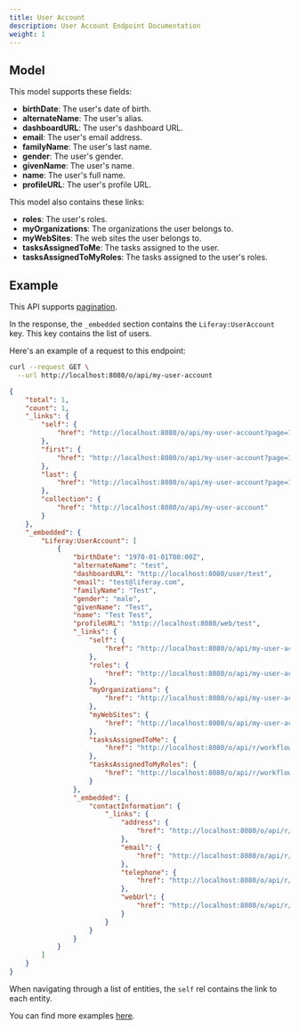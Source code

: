```yaml
---
title: User Account
description: User Account Endpoint Documentation
weight: 1
---
```


## Model

This model supports these fields: 

* **birthDate**: The user's date of birth.
* **alternateName**: The user's alias.
* **dashboardURL**: The user's dashboard URL.
* **email**: The user's email address.
* **familyName**: The user's last name.
* **gender**: The user's gender.
* **givenName**: The user's name.
* **name**: The user's full name.
* **profileURL**: The user's profile URL.

This model also contains these links:

* **roles**: The user's roles.
* **myOrganizations**: The organizations the user belongs to.
* **myWebSites**: The web sites the user belongs to.
* **tasksAssignedToMe**: The tasks assigned to the user.
* **tasksAssignedToMyRoles**: The tasks assigned to the user's roles.

## Example

This API supports [pagination](/docs/general/pagination.html).

In the response, the `_embedded` section contains the `Liferay:UserAccount` key. This key contains the list of users.

Here's an example of a request to this endpoint:

```bash request
curl --request GET \
  --url http://localhost:8080/o/api/my-user-account
```

```json response
{
    "total": 1,
    "count": 1,
    "_links": {
        "self": {
            "href": "http://localhost:8080/o/api/my-user-account?page=1&per_page=30"
        },
        "first": {
            "href": "http://localhost:8080/o/api/my-user-account?page=1&per_page=30"
        },
        "last": {
            "href": "http://localhost:8080/o/api/my-user-account?page=1&per_page=30"
        },
        "collection": {
            "href": "http://localhost:8080/o/api/my-user-account"
        }
    },
    "_embedded": {
        "Liferay:UserAccount": [
            {
                "birthDate": "1970-01-01T00:00Z",
                "alternateName": "test",
                "dashboardURL": "http://localhost:8080/user/test",
                "email": "test@liferay.com",
                "familyName": "Test",
                "gender": "male",
                "givenName": "Test",
                "name": "Test Test",
                "profileURL": "http://localhost:8080/web/test",
                "_links": {
                    "self": {
                        "href": "http://localhost:8080/o/api/my-user-account/20139"
                    },
                    "roles": {
                        "href": "http://localhost:8080/o/api/my-user-account/20139/roles"
                    },
                    "myOrganizations": {
                        "href": "http://localhost:8080/o/api/my-user-account/20139/organization"
                    },
                    "myWebSites": {
                        "href": "http://localhost:8080/o/api/my-user-account/20139/web-site"
                    },
                    "tasksAssignedToMe": {
                        "href": "http://localhost:8080/o/api/r/workflow-tasks/assigned-to-me"
                    },
                    "tasksAssignedToMyRoles": {
                        "href": "http://localhost:8080/o/api/r/workflow-tasks/assigned-to-my-roles"
                    }
                },
                "_embedded": {
                    "contactInformation": {
                        "_links": {
                            "address": {
                                "href": "http://localhost:8080/o/api/r/addresses/20006:20139"
                            },
                            "email": {
                                "href": "http://localhost:8080/o/api/r/emails/20006:20139"
                            },
                            "telephone": {
                                "href": "http://localhost:8080/o/api/r/phones/20006:20139"
                            },
                            "webUrl": {
                                "href": "http://localhost:8080/o/api/r/web-urls/20006:20139"
                            }
                        }
                    }
                }
            }
        ]
    }
}
```
When navigating through a list of entities, the `self` rel contains the link to each entity. 

You can find more examples [here](/docs/my-user-account/examples.html).
